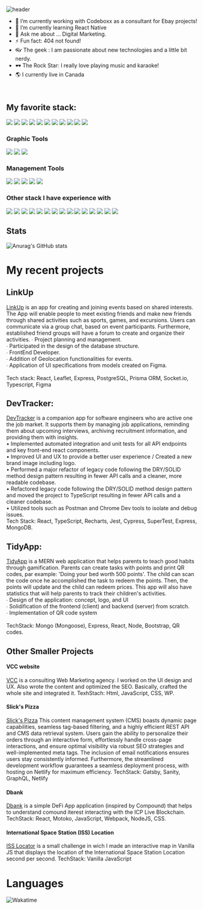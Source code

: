 ![header](https://capsule-render.vercel.app/api?height=250&text=Hello%20There!&desc=I%20am%20Danii%20Sandoval!&fontAlignY=45&color=gradient&type=waving)
- 🔭 I’m currently working with Codeboxx as a consultant for Ebay projects!
- 🌱 I’m currently learning React Native
- 💬 Ask me about ... Digital Marketing. 
- ⚡ Fun fact: 404 not found!
- 👓 The geek : I am passionate about new technologies and a little bit nerdy.
- 🕶 The Rock Star: I really love playing music and karaoke!
- 🌎 I currently live in Canada 
<br /> 




## My favorite stack:
 <p align-"left">
 <img src="https://img.shields.io/badge/javascript-ffeb3b?style=for-the-badge&logo=javascript&logoColor=black">
 <img src="https://img.shields.io/badge/react-5ed3f3?style=for-the-badge&logo=react&logoColor=black">
 <img src="https://img.shields.io/badge/mongodb-4caf50?style=for-the-badge&logo=mongodb&logoColor=white">
 <img src="https://img.shields.io/badge/css3-254bdd?style=for-the-badge&logo=css3&logoColor=white">
 <img src="https://img.shields.io/badge/html5-cf5533?style=for-the-badge&logo=html5&logoColor=white">
 <img src="https://img.shields.io/badge/node.js-87bf01?style=for-the-badge&logo=node.js&logoColor=white">
 <img src="https://img.shields.io/badge/express-f5f5f5?style=for-the-badge&logo=express&logoColor=black">
 <img src="https://img.shields.io/badge/postman-f76936?style=for-the-badge&logo=postman&logoColor=white">
 <img src="https://img.shields.io/badge/cypress-1f242d?style=for-the-badge&logo=cypress&logoColor=white">
 <img src="https://img.shields.io/badge/ruby-CC342D?style=for-the-badge&logo=ruby&logoColor=white">
  <img src="https://img.shields.io/badge/rubyonrails-CC0000?style=for-the-badge&logo=ruby&logoColor=white">
</p>


### Graphic Tools 
<p align-"left">
 <img src="https://img.shields.io/badge/illustrator-f79501?style=for-the-badge&logo=adobeillustrator&logoColor=white">
 <img src="https://img.shields.io/badge/photoshop-30a8ff?style=for-the-badge&logo=adobephotoshop&logoColor=white">
 <img src="https://img.shields.io/badge/figma-9d56f7?style=for-the-badge&logo=figma&logoColor=white">
</p>

### Management Tools

<p align-"left">
 <img src="https://img.shields.io/badge/jira-0052CC?style=for-the-badge&logo=jira&logoColor=white">
 <img src="https://img.shields.io/badge/asana-f15879?style=for-the-badge&logo=asana&logoColor=white">
 <img src="https://img.shields.io/badge/trello-0074b9?style=for-the-badge&logo=trello&logoColor=white">
 <img src="https://img.shields.io/badge/notion-000000?style=for-the-badge&logo=notion&logoColor=white">
 <img src="https://img.shields.io/badge/github-e6e6e6?style=for-the-badge&logo=github&logoColor=black">
</p>

### Other stack I have experience with
<p align-"left">
 <img src="https://img.shields.io/badge/typescript-037acb?style=for-the-badge&logo=typescript&logoColor=white">
 <img src="https://img.shields.io/badge/redux-7b40bd?style=for-the-badge&logo=redux&logoColor=white">
 <img src="https://img.shields.io/badge/jest-944058?style=for-the-badge&logo=jest&logoColor=white">
 <img src="https://img.shields.io/badge/sass-c76494?style=for-the-badge&logo=sass&logoColor=white">
 <img src="https://img.shields.io/badge/docker-2391e6?style=for-the-badge&logo=docker&logoColor=white">
 <img src="https://img.shields.io/badge/graphql-de32a6?style=for-the-badge&logo=graphql&logoColor=white">
 <img src="https://img.shields.io/badge/postgresql-31658c?style=for-the-badge&logo=postgresql&logoColor=white">
 <img src="https://img.shields.io/badge/koa-eaeaea?style=for-the-badge&logo=koa&logoColor=black">
 <img src="https://img.shields.io/badge/prisma-0c3249?style=for-the-badge&logo=prisma&logoColor=white">
 <img src="https://img.shields.io/badge/apachejmeter-D22128?style=for-the-badge&logo=apachejmeter&logoColor=white">
 <img src="https://img.shields.io/badge/blazemeter-CA2133?style=for-the-badge&logo=blazemeter&logoColor=white">
  <img src="https://img.shields.io/badge/k6-7D64FF?style=for-the-badge&logo=k6&logoColor=white">
 <img src="https://img.shields.io/badge/netlify-00C7B7?style=for-the-badge&logo=netlify&logoColor=white">
 <img src="https://img.shields.io/badge/firebase-FFCA28?style=for-the-badge&logo=firebase&logoColor=white">
 <img src="https://img.shields.io/badge/solidity-363636?style=for-the-badge&logo=solidity&logoColor=white">
</p>

## Stats 
![Anurag's GitHub stats](https://github-readme-stats.vercel.app/api?username=Dansando8&theme=algolia&show_icons=true)

# My recent projects

## LinkUp 

[LinkUp](https://github.com/rbrtrfl/linkup) is an app for creating and joining events based on shared interests. The App will enable people to meet existing friends and make new friends through shared activities such as sports, games, and excursions. Users can communicate via a group chat, based on event participants. Furthermore, established friend groups will have a forum to create and organize their activities.
∙ Project planning and management. <br />
∙ Participated in the design of the database structure.<br />
∙ FrontEnd Developer.<br />
∙ Addition of Geolocation functionalities for events.<br />
∙ Application of UI specifications from models created on Figma.<br />
<br />
Tech stack: React, Leaflet, Express, PostgreSQL, Prisma ORM, Socket.io, Typescript, Figma<br />

## DevTracker:

[DevTracker](https://github.com/lthemis/DevTracker) is a companion app for software engineers who are active one the job market. It supports them by managing job applications, reminding them about upcoming interviews, archiving recruitment information, and providing them with insights.<br />
• Implemented automated integration and unit tests for all API endpoints and key front-end react components.<br />
• Improved UI and UX to provide a better user experience / Created a new brand image including logo.<br />
• Performed a major refactor of legacy code following the DRY/SOLID method design pattern resulting in fewer API calls and a cleaner, more readable codebase.<br />
• Refactored legacy code following the DRY/SOLID method design pattern and moved the project to TypeScript resulting in fewer API calls and a cleaner codebase.<br />
• Utilized tools such as Postman and Chrome Dev tools to isolate and debug issues.<br />
Tech Stack: React, TypeScript, Recharts, Jest, Cypress, SuperTest, Express, MongoDB.<br />

## TidyApp:

[TidyApp](https://github.com/Dansando8/TidyApp) is a MERN web application that helps parents to teach good habits through gamification. Parents can create tasks with points and print QR codes, par example: 'Doing your bed worth 500 points'. The child can scan the code once he accomplished the task to redeem the points. Then, the points will update and the child can redeem prices. This app will also have statistics that will help parents to track their children's activities.<br />
∙ Design of the application: concept, logo, and UI<br />
∙ Solidification of the frontend (client) and backend (server) from scratch.<br />
∙ Implementation of QR code system<br />
<br />
TechStack: Mongo (Mongoose), Express, React, Node, Bootstrap, QR codes.<br />

## Other Smaller Projects
#### VCC website
[VCC](http://vertciel.ca/nos-services/marketing-web/) is a consulting Web Marketing agency. I worked on the UI design and UX. Also wrote the content and optimized the SEO. Basically, crafted the whole site and integrated it. 
TexhStach: Html, JavaScript, CSS, WP. 

#### Slick's Pizza
[Slick's Pizza](https://grand-dragon-67046c.netlify.app) This content management system (CMS) boasts dynamic page capabilities, seamless tag-based filtering, and a highly efficient REST API and CMS data retrieval system. Users gain the ability to personalize their orders through an interactive form, effortlessly handle cross-page interactions, and ensure optimal visibility via robust SEO strategies and well-implemented meta tags. The inclusion of email notifications ensures users stay consistently informed. Furthermore, the streamlined development workflow guarantees a seamless deployment process, with hosting on Netlify for maximum efficiency.
TechStack: Gatsby, Sanity, GraphQL, Netlify

#### Dbank 
[Dbank](https://github.com/Dansando8/dbank) is a simple DeFi App application (inspired by Compound) that helps to understand comound iterest interacting with the ICP Live Blockchain.<br />
TechStack: React, Motoko, JavaScript, Webpack, NodeJS, CSS.

#### International Space Station (ISS) Location 
[ISS Locator](https://codepen.io/dansan33/pen/GRwbyEm) is a small challenge in wich I made an interactive map in Vanilla JS that displays the location of the International Space Station Location second per second.
TechStack: Vanilla JavaScript

# Languages 
![Wakatime](https://wakatime.com/share/@5a710e06-7d85-4fe6-9d46-2f05e722ba16/660d093e-f12d-4d72-9a80-0c6d5d2317dd.png)

